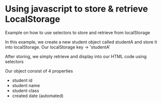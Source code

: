 # Using javascript to store & retrieve LocalStorage
Example on how to use selectors to store and retrieve from localStorage

In this example, we create a new student object called studentA and store it into localStorage. 
Our localStorage key -> 'studentA'

After storing, we simply retrieve and display into our HTML code using selectors

Our object consist of 4 properties
- student id
- student name
- student class
- created date (automated)

